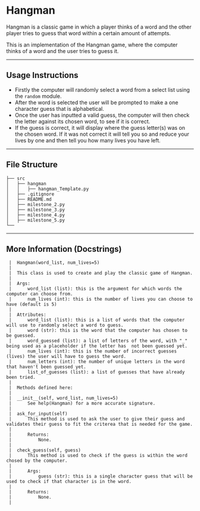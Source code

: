 # Hangman
Hangman is a classic game in which a player thinks of a word and the other player tries to guess that word within a certain amount of attempts.

This is an implementation of the Hangman game, where the computer thinks of a word and the user tries to guess it. 

---
## Usage Instructions
- Firstly the computer will randomly select a word from a select list using the ```random``` module.
- After the word is selected the user will be prompted to make a one character guess that is alphabetical.
- Once the user has inputted a valid guess, the computer will then check the letter against its chosen word, to see if it is correct.
- If the guess is correct, it will display where the guess letter(s) was on the chosen word. If it was not correct it will tell you so and reduce your lives by one and then tell you how many lives you have left.
---
## File Structure
```
├── src
│   ├── hangman
│   │   ├── hangman_Template.py
│   ├── .gitignore
│   ├── README.md
│   ├── milestone_2.py
│   ├── milestone_3.py
│   ├── milestone_4.py
│   ├── milestone_5.py
└──
```
---
## More Information (Docstrings)
```
 |  Hangman(word_list, num_lives=5)
 |
 |  This class is used to create and play the classic game of Hangman.
 |
 |  Args:
 |      word_list (list): this is the argument for which words the computer can choose from.
 |      num_lives (int): this is the number of lives you can choose to have (default is 5)
 |
 |  Attributes:
 |      word_list (list): this is a list of words that the computer will use to randomly select a word to guess.
 |      word (str): this is the word that the computer has chosen to be guessed.
 |      word_guessed (list): a list of letters of the word, with "_" being used as a placeholder if the letter has  not been guessed yet.
 |      num_lives (int): this is the number of incorrect guesses (lives) the user will have to guess the word.
 |      num_letters (int): the number of unique letters in the word that haven't been guessed yet.
 |      list_of_guesses (list): a list of guesses that have already been tried.
 |
 |  Methods defined here:
 |
 |  __init__(self, word_list, num_lives=5)
 |      See help(Hangman) for a more accurate signature.
 |
 |  ask_for_input(self)
 |      This method is used to ask the user to give their guess and validates their guess to fit the criterea that is needed for the game.
 |
 |      Returns:
 |          None.
 |
 |  check_guess(self, guess)
 |      This method is used to check if the guess is within the word chosed by the computer.
 |
 |      Args:
 |          guess (str): this is a single character guess that will be used to check if that character is in the word.
 |
 |      Returns:
 |          None.
 |
```